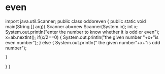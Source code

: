 # even
import java.util.Scanner;
public class oddoreven {
	public static void main(String [] arg){
	Scanner ab=new Scanner(System.in);
	int x;
	System.out.println("enter the number to know whether it is odd or even");
	x=ab.nextInt();
	if(x/2==0)
	{
		System.out.println("the given number "+x+"is even number");
	}
	else
	{
		System.out.println(" the given number"+x+"is odd number");
		
	}

}
}

